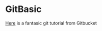 # GitBasic
[Here](https://www.atlassian.com/git/tutorials) is a fantasic git tutorial from Gitbucket
